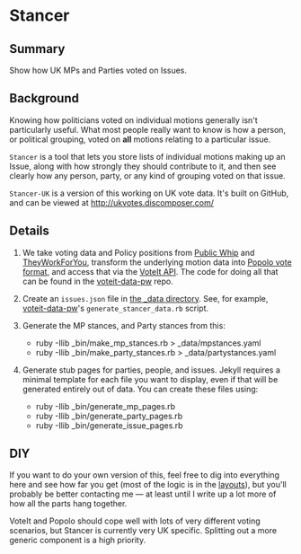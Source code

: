 # Stancer

## Summary

Show how UK MPs and Parties voted on Issues.

## Background

Knowing how politicians voted on individual motions generally isn't
particularly useful. What most people really want to know is how a
person, or political grouping, voted on **all** motions relating to a
particular issue.

``Stancer`` is a tool that lets you store lists of individual motions
making up an Issue, along with how strongly they should contribute to
it, and then see clearly how any person, party, or any kind of grouping
voted on that issue.

``Stancer-UK`` is a version of this working on UK vote data. It's built
on GitHub, and can be viewed at http://ukvotes.discomposer.com/

## Details

1. We take voting data and Policy positions from [Public Whip](http://www.publicwhip.org.uk/) 
and [TheyWorkForYou](http://theyworkforyou.com/), transform the underlying
motion data into [Popolo vote format](http://popoloproject.com/specs/motion.html), 
and access that via the [VoteIt API](https://github.com/tmtmtmtm/voteit-api). 
The code for doing all that can be found in the 
[voteit-data-pw](https://github.com/tmtmtmtm/voteit-data-pw) repo.


2. Create an ``issues.json`` file in [the _data directory](_data/). See,
   for example, [voteit-data-pw](https://github.com/tmtmtmtm/voteit-data-pw)'s 
``generate_stancer_data.rb`` script.

3. Generate the MP stances, and Party stances from this:
    * ruby -Ilib _bin/make_mp_stances.rb > _data/mpstances.yaml
    * ruby -Ilib _bin/make_party_stances.rb > _data/partystances.yaml

4. Generate stub pages for parties, people, and issues. Jekyll requires
   a minimal template for each file you want to display, even if that
will be generated entirely out of data. You can create these files
using:
    * ruby -Ilib _bin/generate_mp_pages.rb
    * ruby -Ilib _bin/generate_party_pages.rb
    * ruby -Ilib _bin/generate_issue_pages.rb

## DIY

If you want to do your own version of this, feel free to dig into
everything here and see how far you get (most of the logic is in the
[layouts](_layouts/)), but you'll probably be better contacting me — at
least until I write up a lot more of how all the parts hang together.

VoteIt and Popolo should cope well with lots of very different voting
scenarios, but Stancer is currently very UK specific. Splitting out a
more generic component is a high priority.

